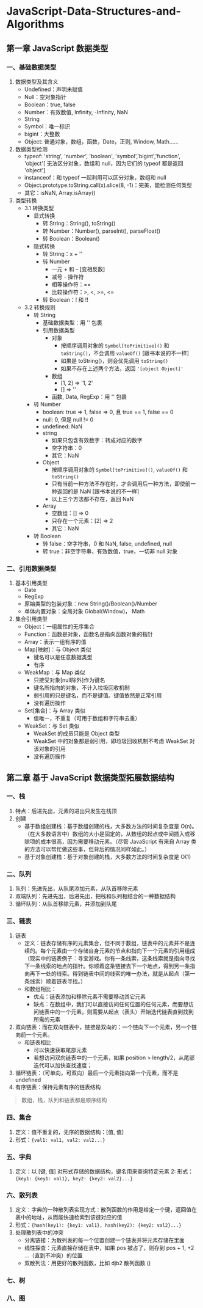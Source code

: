 # JavaScript-Data-Structures-and-Algorithms

## 第一章 JavaScript 数据类型
### 一、基础数据类型
1. 数据类型及其含义
    - Undefined：声明未赋值
    - Null：空对象指针
    - Boolean：true, false
    - Number：有效数值, Infinity, -Infinity, NaN
    - String
    - Symbol：唯一标识
    - bigint：大整数
    - Object: 普通对象，数组，函数，Date，正则, Window, Math……
2. 数据类型检测
    - typeof: 'string', 'number', 'boolean', 'symbol','bigint','function', 'object'[ 无法区分对象，数组和 null，因为它们的 typeof 都是返回 'object']
    - instanceof：和 typeof 一起利用可以区分对象，数组和 null
    - Object.prototype.toString.call(x).slice(8, -1)：完美，能检测任何类型
    - 其它：isNaN, Array.isArray()
3. 类型转换
    - 3.1 转换类型
        - 显式转换
            - 转 String：String(), toString()
            - 转 Number：Number(), parseInt(), parseFloat()
            - 转 Boolean：Boolean()
        - 隐式转换
            - 转 String：x + ''
            - 转 Number
                - 一元 + 和 - [变相反数] 
                - 减号 - 操作符
                - 相等操作符：==
                - 比较操作符：>, <, >=, <=
            - 转 Boolean：! 和 !!
    - 3.2 转换规则
        - 转 String
            - 基础数据类型：用 '' 包裹
            - 引用数据类型
                - 对象
                    - 按顺序调用对象的 `Symbol[toPrimitive]()` 和 `toString()`，不会调用 `valueOf()` [跟书本说的不一样]
                    - 如果是 toString()，则会优先调用 `toString()`
                    - 如果不存在上述两个方法，返回 `'[object Object]'`
                - 数组
                    - [1, 2] => '1, 2'
                    - [] => ''
                - 函数, Data, RegExp：用 '' 包裹
        - 转 Number
            - boolean: true => 1, false => 0, 且 true == 1, false == 0
            - null: 0, 但是 null != 0
            - undefined: NaN
            - string
                - 如果只包含有效数字：转成对应的数字
                - 空字符串：0
                - 其它：NaN
            - Object
                - 按顺序调用对象的 `Symbol[toPrimitive]()`, `valueOf()` 和 `toString()`
                - 只有当前一种方法不存在时，才会调用后一种方法，即使前一种返回的是 NaN [跟书本说的不一样]
                - 以上三个方法都不存在，返回 NaN
            - Array
                - 空数组：[] => 0
                - 只存在一个元素：[2] => 2
                - 其它：NaN
        - 转 Boolean
            - 转 false：空字符串，0 和 NaN, false, undefined, null
            - 转 true：非空字符串，有效数值，true，一切非 null 对象
### 二、引用数据类型
1. 基本引用类型
    - Date 
    - RegExp
    - 原始类型的包装对象：new String()/Boolean()/Number
    - 单体内置对象：全局对象 Global(Window)， Math
2. 集合引用类型
    - Object：一组属性的无序集合
    - Function：函数是对象，函数名是指向函数对象的指针
    - Array：表示一组有序的值
    - Map[映射]：与 Object 类似
        - 键名可以是任意数据类型
        - 有序
    - WeakMap：与 Map 类似
        - 只接受对象[null除外]作为键名
        - 键名所指向的对象，不计入垃圾回收机制
        - 弱引用的只是键名，而不是键值。键值依然是正常引用
        - 没有遍历操作
    - Set[集合]：与 Array 类似
        - 值唯一，不重复（可用于数组和字符串去重）
    - WeakSet：与 Set 类似
        - WeakSet 的成员只能是 Object 类型
        - WeakSet 中的对象都是弱引用，即垃圾回收机制不考虑 WeakSet 对该对象的引用
        - 没有遍历操作

## 第二章 基于 JavaScript 数据类型拓展数据结构
### 一、栈
1. 特点：后进先出，元素的进出只发生在栈顶
2. 创建
    - 基于数组创建栈：基于数组创建的栈，大多数方法的时间复杂度是 O(n)。（在大多数语言中）数组的大小是固定的，从数组的起点或中间插入或移除项的成本很高，因为需要移动元素。（尽管 JavaScript 有来自 Array 类的方法可以帮忙做这些事，但背后的情况同样如此。）
    - 基于对象创建栈：基于对象创建的栈，大多数方法的时间复杂度是 O(1)
### 二、队列
1. 队列：先进先出，从队尾添加元素，从队首移除元素
2. 双端队列：先进先出，后进先出，把栈和队列相结合的一种数据结构
3. 循环队列：从队首移除元素，并添加到队尾
### 三、链表
1. 链表
    - 定义：链表存储有序的元素集合，但不同于数组，链表中的元素并不是连续的。每个元素由一个存储自身元素的节点和指向下一个元素的引用组成（现实中的链表例子：寻宝游戏。你有一条线索，这条线索就是指向寻找下一条线索的地点的指针。你顺着这条链接去下一个地点，得到另一条指向再下一处的线索。得到链表中间的线索的唯一办法，就是从起点（第一条线索）顺着链表寻找。）
    - 和数组相比：
        - 优点：链表添加和移除元素不需要移动其它元素
        - 缺点：在数组中，我们可以直接访问任何位置的任何元素，而要想访问链表中的一个元素，则需要从起点（表头）开始迭代链表直到找到所需的元素
2. 双向链表：而在双向链表中，链接是双向的：一个链向下一个元素，另一个链向前一个元素。
    - 和链表相比
        - 可以快速获取尾部元素
        - 若想访问双向链表中的一个元素，如果 position > length/2，从尾部迭代可以加快查找速度；
3. 循环链表：（可单向，可双向）最后一个元素指向第一个元素，而不是 undefined
4. 有序链表：保持元素有序的链表结构
> 数组，栈，队列和链表都是顺序结构
### 四、集合
1. 定义：值不重复的，无序的数据结构：[值, 值]
2. 形式：`{val1: val1, val2: val2...}`
### 五、字典
1. 定义：以 [键, 值] 对形式存储的数据结构，键名用来查询特定元素
2: 形式：`{key1: {key1: val1}, key2: {key2: val2}...}`
### 六、散列表
1. 定义：字典的一种散列表实现方式：散列函数的作用是给定一个键，返回值在表中的地址，从而能快速检索到该键对应的值
2. 形式：`{hash(key1): {key1: val1}, hash(key2): {key2: val2}...}`
3. 处理散列表中的冲突
    - 分离链接：为散列表的每一个位置创建一个链表并将元素存储在里面
    - 线性探查：元素直接存储在表中，如果 pos 被占了，则存到 pos + 1, +2 ...（直到不冲突）的位置
    - 双散列法：用更好的散列函数，比如 djb2 散列函数 ()
### 七、树
### 八、图

